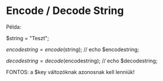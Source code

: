 # Encode / Decode String

Példa:

$string = "Teszt";

$encodestring = encode($string);
// echo $encodestring;

$decodestring = decode($encodestring);
// echo $decodestring;

FONTOS: a $key változóknak azonosnak kell lenniük!
